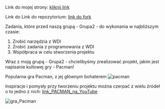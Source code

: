 Link do mojej strony: [kliknij link](https://sszkarlat.github.io/wdi/)

Link do Link do repozytorium: [link do fork]()

Zadania, które przed naszą grupą - Grupa2 - do wykonania w najbliższym czasie:
1) Zrobić narzędzia z WDI
2) Zrobić zadania z programowania z WDI
3) Współpraca w celu stworzenia projektu

Wraz z moją grupą - Grupa2 - chcielibyśmy zrealizować projekt, jakim jest napisanie kultowej gry - Pacman!

Popularna gra Pacman, z jej głównym bohaterem
  ![pacman](https://user-images.githubusercontent.com/115925925/210133484-67ddf3f1-1fb7-4000-82cf-b5088110fdff.png)

Inspiracje i pomysły przy tworzeniu projektu można czerpać z wielu źródeł o to jedno z nich:
[link_PACMAN_na_YouTube](https://www.youtube.com/watch?v=9H27CimgPsQ)

![gra_Pacman](https://user-images.githubusercontent.com/115925925/210133732-ca74fdc4-b73b-4a51-b799-720de45034ca.png)

